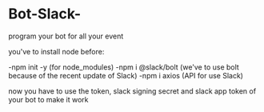 # Bot-Slack-
program your bot for all your event

you've to install node before:

-npm init -y (for node_modules)
-npm i @slack/bolt (we've to use bolt because of the recent update of Slack)
-npm i axios (API for use Slack)

now you have to use the token, slack signing secret and slack app token of your bot to make it work

